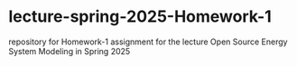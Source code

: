 # lecture-spring-2025-Homework-1
repository for Homework-1 assignment for the lecture Open Source Energy System Modeling in Spring 2025
